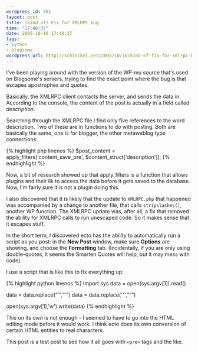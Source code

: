```yaml
--- 
wordpress_id: 501
layout: post
title: (kind of) Fix for XMLRPC bug.
time: "17:48:37"
date: 2005-10-16 17:48:37
tags: 
- python
- blogsome
wordpress_url: http://schinckel.net/2005/10/16/kind-of-fix-for-xmlrpc-bug/
---
```


I've been playing around with the version of the WP-mu source that's used on Blogsome's servers, trying to find the exact point where the bug is that escapes apostrophes and quotes.

Basically, the XMLRPC client contacts the server, and sends the data in. According to the console, the content of the post is actually in a field called _description_.

Searching through the XMLRPC file I find only five references to the word description. Two of these are in functions to do with posting. Both are basically the same, one is for blogger, the other metaweblog type connections:

{% highlight php linenos %}
    $post_content = apply_filters('content_save_pre', $content_struct['description']);
{% endhighlight %}

Now, a bit of research showed up that apply_filters is a function that allows plugins and their ilk to access the data before it gets saved to the database. Now, I'm fairly sure it is not a plugin doing this.

I also discovered that it is likely that the update to `XMLRPC.php` that happened was accompanied by a change to another file, that calls `stripslashes()`, another WP function. The XMLRPC update was, after all, a fix that removed the ability for XMLRPC calls to run unescaped code. So it makes sense that it escapes stuff.

In the short term, I discovered ecto has the ability to automatically run a script as you post: in the **New Post** window, make sure **Options** are showing, and choose the **Formatting** tab. (Incidentally, if you are only using double-quotes, it seems the Smarten Quotes will help, but it may mess with code).

I use a script that is like this to fix everything up:

{% highlight python linenos %}
import sys
data = open(sys.argv[1]).read()

data = data.replace(“'”,“'”)
data = data.replace('“',”“”)

open(sys.argv[1],'w').write(data)
{% endhighlight %}


This on its own is not enough - I seemed to have to go into the HTML editing mode before it would work. I think ecto does its own conversion of certain HTML entities to real characters.

This post is a test post to see how it all goes with `<pre>` tags and the like.
